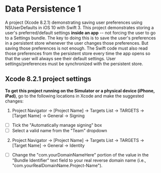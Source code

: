 # Data Persistence 1
A project (Xcode 8.2.1) demonstrating saving user preferences using NSUserDefaults in iOS 10 with Swift 3. This project demonstrates storing a user's preferred/default settings **inside an app** -- not forcing the user to go to a Settings bundle. The key to doing this is to save the user's preferences in a persistent store whenever the user changes those preferences. But saving those preferences is not enough. The Swift code must also read those preferences from the persistent store every time the app opens so that the user will always see their default settings. User settings/preferences must be synchronized with the persistent store.

## Xcode 8.2.1 project settings
**To get this project running on the Simulator or a physical device (iPhone, iPad)**, go to the following locations in Xcode and make the suggested changes:

1. Project Navigator -> [Project Name] -> Targets List -> TARGETS -> [Target Name] -> General -> Signing
- [ ] Tick the "Automatically manage signing" box
- [ ] Select a valid name from the "Team" dropdown
  
2. Project Navigator -> [Project Name] -> Targets List -> TARGETS -> [Target Name] -> General -> Identity
- [ ] Change the "com.yourDomainNameHere" portion of the value in the "Bundle Identifier" text field to your real reverse domain name (i.e., "com.yourRealDomainName.Project-Name").
